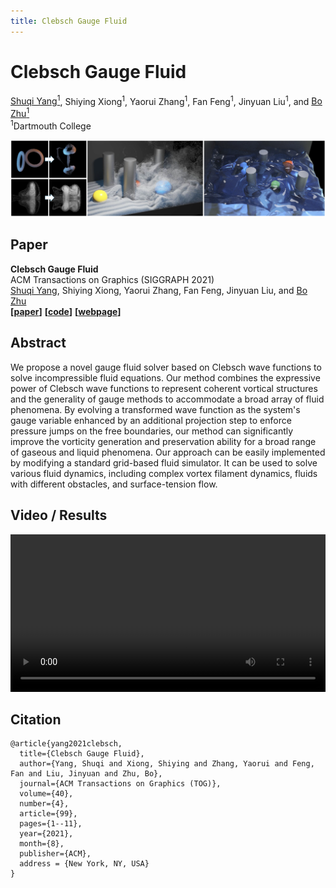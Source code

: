 ```yaml
---
title: Clebsch Gauge Fluid
--- 
```


# Clebsch Gauge Fluid

[Shuqi Yang<sup>1</sup>](https://y-sq.github.io/), Shiying Xiong<sup>1</sup>, Yaorui Zhang<sup>1</sup>, Fan Feng<sup>1</sup>, Jinyuan Liu<sup>1</sup>, and [Bo Zhu<sup>1</sup>](https://www.cs.dartmouth.edu/~bozhu/)  
<sup>1</sup>Dartmouth College

<img src="res/overview.png"/>

## Paper 
**Clebsch Gauge Fluid**  
ACM Transactions on Graphics (SIGGRAPH 2021)  
[Shuqi Yang](https://y-sq.github.io/), Shiying Xiong, Yaorui Zhang, Fan Feng, Jinyuan Liu, and [Bo Zhu](https://www.cs.dartmouth.edu/~bozhu/)  
**[[paper](https://www.cs.dartmouth.edu/~bozhu/papers/clebsch_gauge_fluid.pdf)]** **[<a href="res/code.zip" download="code.zip">code</a>]**  **[[webpage](https://y-sq.github.io/proj/clebsch_gauge_fluid/)]**

## Abstract
We propose a novel gauge fluid solver based on Clebsch wave functions to solve incompressible fluid equations. Our method combines the expressive power of Clebsch wave functions to represent coherent vortical structures and the generality of gauge methods to accommodate a broad array of fluid phenomena. By evolving a transformed wave function as the system's gauge variable enhanced by an additional projection step to enforce pressure jumps on the free boundaries, our method can significantly improve the vorticity generation and preservation ability for a broad range of gaseous and liquid phenomena. Our approach can be easily implemented by modifying a standard grid-based fluid simulator. It can be used to solve various fluid dynamics, including complex vortex filament dynamics, fluids with different obstacles, and surface-tension flow.

## Video / Results
<video src="res/video.mp4" controls="controls" width="100%">Video</video>

## Citation
```
@article{yang2021clebsch,
  title={Clebsch Gauge Fluid},
  author={Yang, Shuqi and Xiong, Shiying and Zhang, Yaorui and Feng, Fan and Liu, Jinyuan and Zhu, Bo},
  journal={ACM Transactions on Graphics (TOG)},
  volume={40},
  number={4},
  article={99},
  pages={1--11},
  year={2021},
  month={8},
  publisher={ACM},
  address = {New York, NY, USA}
}
```
